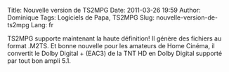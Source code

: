Title: Nouvelle version de TS2MPG
Date: 2011-03-26 19:59
Author: Dominique
Tags: Logiciels de Papa, TS2MPG
Slug: nouvelle-version-de-ts2mpg
Lang: fr

TS2MPG supporte maintenant la haute définition! Il génère des fichiers
au format .M2TS. Et bonne nouvelle pour les amateurs de Home Cinéma, il
convertit le Dolby Digital + (EAC3) de la TNT HD en Dolby Digital
supporté par tout bon ampli 5.1.

